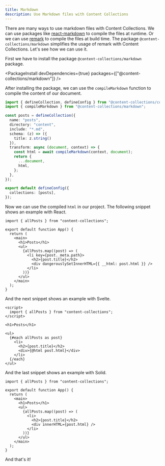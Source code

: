 ```yaml
---
title: Markdown
description: Use Markdown files with Content Collections
---
```


There are many ways to use markdown files with Content Collections.
We can use packages like [react-markdown](https://github.com/remarkjs/react-markdown) to compile the files at runtime.
Or we can use [remark](https://github.com/remarkjs/remark) to compile the files at build time.
The package `@content-collections/markdown` simplifies the usage of remark with Content Collections.
Let's see how we can use it.


First we have to install the package `@content-collections/markdown` package.

<PackageInstall devDependencies={true} packages={["@content-collections/markdown"]} />

After installing the package, we can use the `compileMarkdown` function to compile the content of our document.

```ts
import { defineCollection, defineConfig } from "@content-collections/core";
import { compileMarkdown } from "@content-collections/markdown";

const posts = defineCollection({
  name: "posts",
  directory: "content",
  include: "*.md",
  schema: (z) => ({
    title: z.string()
  }),
  transform: async (document, context) => {
    const html = await compileMarkdown(context, document);
    return {
      ...document,
      html,
    };
  },
});

export default defineConfig({
  collections: [posts],
});
```

Now we can use the compiled `html` in our project.
The following snippet shows an example with React.

```tsx
import { allPosts } from "content-collections";

export default function App() {
  return (
    <main>
      <h1>Posts</h1>
      <ul>
        {allPosts.map((post) => (
          <li key={post._meta.path}>
            <h2>{post.title}</h2>
            <div dangerouslySetInnerHTML={{ __html: post.html }} />
          </li>
        ))}
      </ul>
    </main>
  );
}
```

And the next snippet shows an example with Svelte.

```svelte
<script>
  import { allPosts } from "content-collections";
</script>

<h1>Posts</h1>

<ul>
  {#each allPosts as post}
    <li>
      <h2>{post.title}</h2>
      <div>{@html post.html}</div>
    </li>
  {/each}
</ul>
```

And the last snippet shows an example with Solid.

```tsx
import { allPosts } from "content-collections";

export default function App() {
  return (
    <main>
      <h1>Posts</h1>
      <ul>
        {allPosts.map((post) => (
          <li>
            <h2>{post.title}</h2>
            <div innerHTML={post.html} />
          </li>
        ))}
      </ul>
    </main>
  );
}

```

And that's it!
